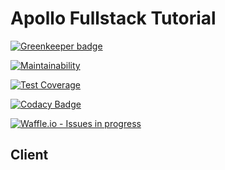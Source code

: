 # Apollo Fullstack Tutorial

[![Greenkeeper badge](https://badges.greenkeeper.io/jsdevtools/apollo-client-jsdevtools.svg)](https://greenkeeper.io/)

[![Maintainability](https://api.codeclimate.com/v1/badges/f16251b5099f0bd501d7/maintainability)](https://codeclimate.com/github/jsdevtools/apollo-client-jsdevtools/maintainability)

[![Test Coverage](https://api.codeclimate.com/v1/badges/f16251b5099f0bd501d7/test_coverage)](https://codeclimate.com/github/jsdevtools/apollo-client-jsdevtools/test_coverage)

[![Codacy Badge](https://api.codacy.com/project/badge/Grade/0bddbab0a7f34ab38b1db14f2f755602)](https://app.codacy.com/app/jsdevtools/apollo-client-jsdevtools?utm_source=github.com&utm_medium=referral&utm_content=jsdevtools/apollo-client-jsdevtools&utm_campaign=Badge_Grade_Settings)

[![Waffle.io - Issues in progress](https://badge.waffle.io/jsdevtools/apollo-client-jsdevtools.png?label=in%20progress&title=In%20Progress)](http://waffle.io/jsdevtools/apollo-client-jsdevtools)

## Client
